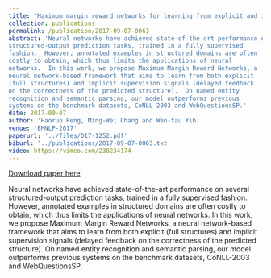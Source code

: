 ```yaml
---
title: "Maximum margin reward networks for learning from explicit and implicit supervision"
collection: publications
permalink: /publication/2017-09-07-0063
abstract: 'Neural networks have achieved state-of-the-art performance on several
structured-output prediction tasks, trained in a fully supervised
fashion.  However, annotated examples in structured domains are often
costly to obtain, which thus limits the applications of neural
networks.  In this work, we propose Maximum Margin Reward Networks, a
neural network-based framework that aims to learn from both explicit
(full structures) and implicit supervision signals (delayed feedback
on the correctness of the predicted structure).  On named entity
recognition and semantic parsing, our model outperforms previous
systems on the benchmark datasets, CoNLL-2003 and WebQuestionsSP.'
date: 2017-09-07
author: 'Haoruo Peng, Ming-Wei Chang and Wen-tau Yih'
venue: 'EMNLP-2017'
paperurl: '../files/D17-1252.pdf'
biburl: '../publications/2017-09-07-0063.txt'
video: https://vimeo.com/238234174
---
```


<a href='../files/D17-1252.pdf'>Download paper here</a>

Neural networks have achieved state-of-the-art performance on several
structured-output prediction tasks, trained in a fully supervised
fashion.  However, annotated examples in structured domains are often
costly to obtain, which thus limits the applications of neural
networks.  In this work, we propose Maximum Margin Reward Networks, a
neural network-based framework that aims to learn from both explicit
(full structures) and implicit supervision signals (delayed feedback
on the correctness of the predicted structure).  On named entity
recognition and semantic parsing, our model outperforms previous
systems on the benchmark datasets, CoNLL-2003 and WebQuestionsSP.
